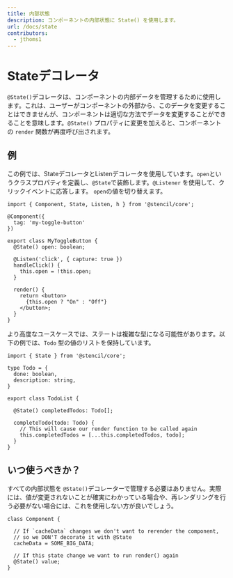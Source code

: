 ```yaml
---
title: 内部状態
description: コンポーネントの内部状態に State() を使用します。
url: /docs/state
contributors:
  - jthoms1
---
```


# Stateデコレータ

`@State()`デコレータは、コンポーネントの内部データを管理するために使用します。これは、ユーザーがコンポーネントの外部から、このデータを変更することはできませんが、コンポーネントは適切な方法でデータを変更することができることを意味します。`@State()` プロパティに変更を加えると、コンポーネントの `render` 関数が再度呼び出されます。


## 例

この例では、StateデコレータとListenデコレータを使用しています。`open`というクラスプロパティを定義し、`@State`で装飾します。`@Listener` を使用して、クリックイベントに応答します。
 `open`の値を切り替えます。

```tsx
import { Component, State, Listen, h } from '@stencil/core';

@Component({
  tag: 'my-toggle-button'
})

export class MyToggleButton {
  @State() open: boolean;

  @Listen('click', { capture: true })
  handleClick() {
    this.open = !this.open;
  }

  render() {
    return <button>
      {this.open ? "On" : "Off"}
    </button>;
  }
}
```

より高度なユースケースでは、ステートは複雑な型になる可能性があります。以下の例では、`Todo` 型の値のリストを保持しています。

```tsx
import { State } from '@stencil/core';

type Todo = {
  done: boolean,
  description: string,
}

export class TodoList {

  @State() completedTodos: Todo[];

  completeTodo(todo: Todo) {
    // This will cause our render function to be called again
    this.completedTodos = [...this.completedTodos, todo];
  }
}
```

## いつ使うべきか？

すべての内部状態を `@State()`デコレーターで管理する必要はありません。実際には、値が変更されないことが確実にわかっている場合や、再レンダリングを行う必要がない場合には、これを使用しない方が良いでしょう。

```tsx
class Component {

  // If `cacheData` changes we don't want to rerender the component,
  // so we DON'T decorate it with @State
  cacheData = SOME_BIG_DATA;

  // If this state change we want to run render() again
  @State() value;
}
```
